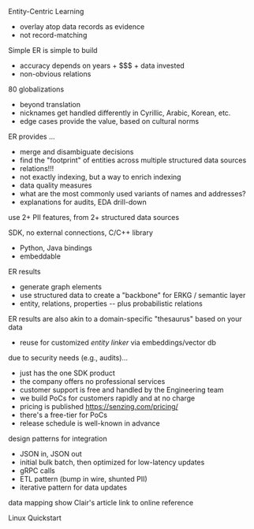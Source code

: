 Entity-Centric Learning
  - overlay atop data records as evidence
  - not record-matching

Simple ER is simple to build
  - accuracy depends on years + $$$ + data invested
  - non-obvious relations

80 globalizations
  - beyond translation
  - nicknames get handled differently in Cyrillic, Arabic, Korean, etc.
  - edge cases provide the value, based on cultural norms

ER provides ...
  - merge and disambiguate decisions
  - find the "footprint" of entities across multiple structured data sources
  - relations!!!
  - not exactly indexing, but a way to enrich indexing
  - data quality measures
  - what are the most commonly used variants of names and addresses?
  - explanations for audits, EDA drill-down

use 2+ PII features, from 2+ structured data sources

SDK, no external connections, C/C++ library
  - Python, Java bindings
  - embeddable

ER results
  - generate graph elements
  - use structured data to create a "backbone" for ERKG / semantic layer
  - entity, relations, properties -- plus probabilistic relations

ER results are also akin to a domain-specific "thesaurus" based on your data
  - reuse for customized _entity linker_ via embeddings/vector db

due to security needs (e.g., audits)...
  - just has the one SDK product
  - the company offers no professional services
  - customer support is free and handled by the Engineering team
  - we build PoCs for customers rapidly and at no charge
  - pricing is published <https://senzing.com/pricing/>
  - there's a free-tier for PoCs
  - release schedule is well-known in advance

design patterns for integration
  - JSON in, JSON out
  - initial bulk batch, then optimized for low-latency updates
  - gRPC calls
  - ETL pattern (bump in wire, shunted PII)
  - iterative pattern for data updates

data mapping
	show Clair's article
	link to online reference

Linux Quickstart